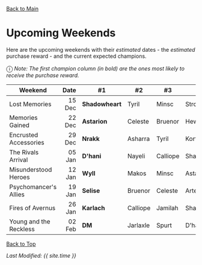 [Back to Main](index.md)

# Upcoming Weekends

Here are the upcoming weekends with their *estimated* dates - the *estimated* purchase reward - and the current expected champions.

<span style="font-size:1.2em;">ⓘ</span> *Note: The first champion column (in bold) are the ones most likely to receive the purchase reward.*

| Weekend | Date | #1 | #2 | #3 | #4 | #5 | Reward |
|---|--:|---|---|---|---|---|---|
| Lost Memories | 15 Dec | **Shadowheart** | Tyril | Minsc | Strongheart | Lae'zel | Golden Epic |
| Memories Gained | 22 Dec | **Astarion** | Celeste | Bruenor | Hew Maan | Shadowheart | Golden Epic |
| Encrusted Accessories | 29 Dec | **Nrakk** | Asharra | Tyril | Korth | Warden | Golden Epic |
| The Rivals Arrival | 05 Jan | **D'hani** | Nayeli | Calliope | Shaka | Gazrick | Golden Epic |
| Misunderstood Heroes | 12 Jan | **Wyll** | Makos | Minsc | Astarion | Lae'zel | Golden Epic |
| Psychomancer's Allies | 19 Jan | **Selise** | Bruenor | Celeste | Artemis | Virgil | Golden Epic |
| Fires of Avernus | 26 Jan | **Karlach** | Calliope | Jamilah | Shadowheart | Lae'zel | Golden Epic |
| Young and the Reckless | 02 Feb | **DM** | Jarlaxle | Spurt | D'hani | Farideh | Golden Epic |

[Back to Top](#top)

*Last Modified: {{ site.time }}*